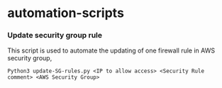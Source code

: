 # automation-scripts

### Update security group rule

This script is used to automate the updating of one firewall rule in AWS security group,

    Python3 update-SG-rules.py <IP to allow access> <Security Rule comment> <AWS Security Group>
